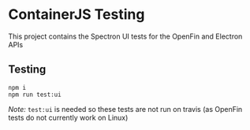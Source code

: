 # ContainerJS Testing
This project contains the Spectron UI tests for the OpenFin and Electron APIs

## Testing
```
npm i
npm run test:ui
```
_Note:_ `test:ui` is needed so these tests are not run on travis (as OpenFin tests do not currently work on Linux)
